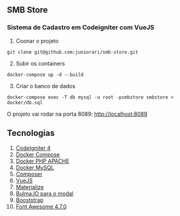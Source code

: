 
## SMB Store

### Sistema de Cadastro em Codeigniter com VueJS

1. Coonar o projeto
```shell
git clone git@github.com:juniorari/smb-store.git
```

2. Subir os containers
```shell
docker-compose up -d --build
```

3. Criar o banco de dados
```shell
docker-compose exec -T db mysql -u root -psmbstore smbstore < docker/db.sql
```


O projeto vai rodar na porta 8089: [http://localhost:8089](http://localhost:8089)



## Tecnologias
1. [CodeIgniter 4](https://codeigniter.com/user_guide/intro/index.html)
2. [Docker Compose](https://docs.docker.com/compose/)
3. [Docker PHP APACHE](https://hub.docker.com/_/php)
4. [Docker MySQL](https://hub.docker.com/r/mysql/mysql-server)
5. [Composer](https://getcomposer.org/doc/)
6. [VueJS](htts://vuejs.org/)
7. [Materialize](https://materializecss.com/)
8. [Bulma.IO para o modal](https://github.com/jgthms/bulma/)
9. [Booststrap](https://getbootstrap.com/)
10. [Font Awesome 4.7.0](http://fontawesome.io)
